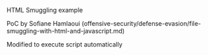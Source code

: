 
HTML Smuggling example 

PoC by Sofiane Hamlaoui (offensive-security/defense-evasion/file-smuggling-with-html-and-javascript.md)

Modified to execute script automatically

